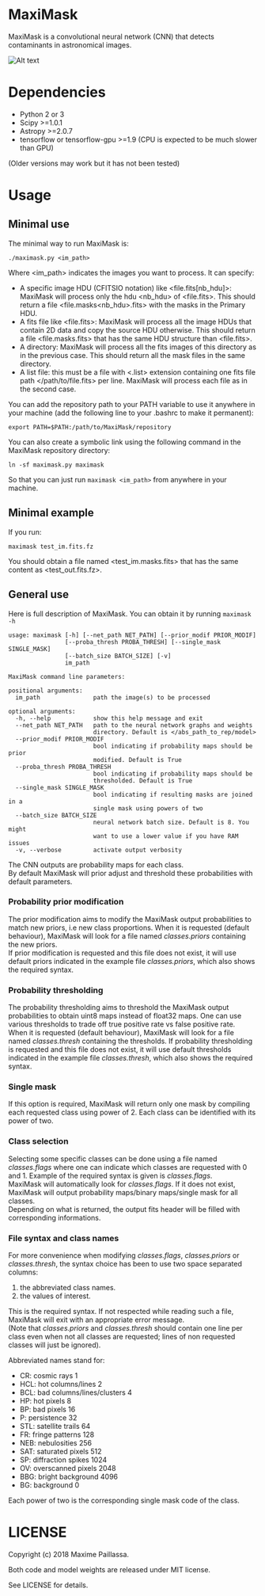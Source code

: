 # MaxiMask
MaxiMask is a convolutional neural network (CNN) that detects contaminants in astronomical images.

![Alt text](relative/path/to/logo.png?raw=true "MaxiMask")

# Dependencies
* Python 2 or 3
* Scipy >=1.0.1
* Astropy >=2.0.7
* tensorflow or tensorflow-gpu >=1.9 (CPU is expected to be much slower than GPU)

(Older versions may work but it has not been tested)
# Usage

## Minimal use
The minimal way to run MaxiMask is:
```
./maximask.py <im_path>
```
Where <im_path> indicates the images you want to process. It can specify:
  - A specific image HDU (CFITSIO notation) like <file.fits[nb_hdu]>: MaxiMask will process only the hdu <nb_hdu> of <file.fits>. 
This should return a file <file.masks<nb_hdu>.fits> with the masks in the Primary HDU.
  - A fits file like <file.fits>: MaxiMask will process all the image HDUs that contain 2D data and copy the source HDU otherwise.
This should return a file <file.masks.fits> that has the same HDU structure than <file.fits>.
  - A directory: MaxiMask will process all the fits images of this directory as in the previous case.
This should return all the mask files in the same directory. 
  - A list file: this must be a file with <.list> extension containing one fits file path </path/to/file.fits> per line. MaxiMask will process each file as in the second case. 

You can add the repository path to your PATH variable to use it anywhere in your machine (add the following line to your .bashrc to make it permanent):
```
export PATH=$PATH:/path/to/MaxiMask/repository
```
You can also create a symbolic link using the following command in the MaxiMask repository directory:
```
ln -sf maximask.py maximask
```
So that you can just run ```maximask <im_path>``` from anywhere in your machine.

## Minimal example
If you run:
```
maximask test_im.fits.fz
```
You should obtain a file named <test_im.masks.fits> that has the same content as <test_out.fits.fz>.

## General use
Here is full description of MaxiMask. You can obtain it by running ```maximask -h```
```
usage: maximask [-h] [--net_path NET_PATH] [--prior_modif PRIOR_MODIF]
                [--proba_thresh PROBA_THRESH] [--single_mask SINGLE_MASK]
                [--batch_size BATCH_SIZE] [-v]
                im_path

MaxiMask command line parameters:

positional arguments:
  im_path               path the image(s) to be processed

optional arguments:
  -h, --help            show this help message and exit
  --net_path NET_PATH   path to the neural network graphs and weights
                        directory. Default is </abs_path_to_rep/model>
  --prior_modif PRIOR_MODIF
                        bool indicating if probability maps should be prior
                        modified. Default is True
  --proba_thresh PROBA_THRESH
                        bool indicating if probability maps should be
                        thresholded. Default is True
  --single_mask SINGLE_MASK
                        bool indicating if resulting masks are joined in a
                        single mask using powers of two
  --batch_size BATCH_SIZE
                        neural network batch size. Default is 8. You might
                        want to use a lower value if you have RAM issues
  -v, --verbose         activate output verbosity
```

The CNN outputs are probability maps for each class.  
By default MaxiMask will prior adjust and threshold these probabilities with default parameters.

### Probability prior modification
The prior modification aims to modify the MaxiMask output probabilities to match new priors, i.e new class proportions.
When it is requested (default behaviour), MaxiMask will look for a file named _classes.priors_ containing the new priors.  
If prior modification is requested and this file does not exist, it will use default priors indicated in the example file _classes.priors_, which also shows the required syntax.

### Probability thresholding
The probability thresholding aims to threshold the MaxiMask output probabilities to obtain uint8 maps instead of float32 maps. One can use various thresholds to trade off true positive rate vs false positive rate.   
When it is requested (default behaviour), MaxiMask will look for a file named _classes.thresh_ containing the thresholds.
If probability thresholding is requested and this file does not exist, it will use default thresholds indicated in the example file _classes.thresh_, which also shows the required syntax.

### Single mask
If this option is required, MaxiMask will return only one mask by compiling each requested class using power of 2. Each class can be identified with its power of two. 

### Class selection
Selecting some specific classes can be done using a file named _classes.flags_ where one can indicate which classes are requested with 0 and 1. Example of the required syntax is given is _classes.flags_.  
MaxiMask will automatically look for _classes.flags_. If it does not exist, MaxiMask will output probability maps/binary maps/single mask for all classes.  
Depending on what is returned, the output fits header will be filled with corresponding informations.

### File syntax and class names 
For more convenience when modifying _classes.flags_, _classes.priors_ or _classes.thresh_, the syntax choice has been to use two space separated columns:
1. the abbreviated class names.
2. the values of interest.

This is the required syntax. If not respected while reading such a file, MaxiMask will exit with an appropriate error message.  
(Note that _classes.priors_ and _classes.thresh_ should contain one line per class even when not all classes are requested; lines of non requested classes will just be ignored).

Abbreviated names stand for:
* CR: cosmic rays 1
* HCL: hot columns/lines 2
* BCL: bad columns/lines/clusters 4
* HP: hot pixels 8
* BP: bad pixels 16
* P: persistence 32
* STL: satellite trails 64
* FR: fringe patterns 128
* NEB: nebulosities 256
* SAT: saturated pixels 512
* SP: diffraction spikes 1024
* OV: overscanned pixels 2048
* BBG: bright background 4096
* BG: background 0

Each power of two is the corresponding single mask code of the class.

# LICENSE
Copyright (c) 2018 Maxime Paillassa. 

Both code and model weights are released under MIT license. 

See LICENSE for details.
